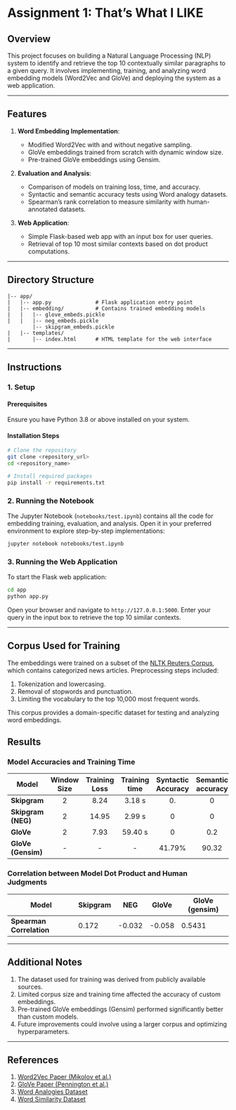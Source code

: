 # Assignment 1: That’s What I LIKE

## Overview
This project focuses on building a Natural Language Processing (NLP) system to identify and retrieve the top 10 contextually similar paragraphs to a given query. It involves implementing, training, and analyzing word embedding models (Word2Vec and GloVe) and deploying the system as a web application.

---

## Features

1. **Word Embedding Implementation**:
   - Modified Word2Vec with and without negative sampling.
   - GloVe embeddings trained from scratch with dynamic window size.
   - Pre-trained GloVe embeddings using Gensim.

2. **Evaluation and Analysis**:
   - Comparison of models on training loss, time, and accuracy.
   - Syntactic and semantic accuracy tests using Word analogy datasets.
   - Spearman’s rank correlation to measure similarity with human-annotated datasets.

3. **Web Application**:
   - Simple Flask-based web app with an input box for user queries.
   - Retrieval of top 10 most similar contexts based on dot product computations.

---

## Directory Structure

```
|-- app/
|   |-- app.py              # Flask application entry point
|   |-- embedding/          # Contains trained embedding models
|   |   |-- glove_embeds.pickle      
|   |   |-- neg_embeds.pickle      
        |-- skipgram_embeds.pickle
|   |-- templates/
|       |-- index.html      # HTML template for the web interface
```

---


## Instructions

### 1. Setup

#### Prerequisites
Ensure you have Python 3.8 or above installed on your system.

#### Installation Steps
```bash
# Clone the repository
git clone <repository_url>
cd <repository_name>

# Install required packages
pip install -r requirements.txt
```

### 2. Running the Notebook
The Jupyter Notebook (`notebooks/test.ipynb`) contains all the code for embedding training, evaluation, and analysis. Open it in your preferred environment to explore step-by-step implementations:

```bash
jupyter notebook notebooks/test.ipynb
```

### 3. Running the Web Application
To start the Flask web application:

```bash
cd app
python app.py
```

Open your browser and navigate to `http://127.0.0.1:5000`. Enter your query in the input box to retrieve the top 10 similar contexts.

---

## Corpus Used for Training

The embeddings were trained on a subset of the [NLTK Reuters Corpus](https://www.nltk.org/book/ch02.html), which contains categorized news articles. Preprocessing steps included:

1. Tokenization and lowercasing.
2. Removal of stopwords and punctuation.
3. Limiting the vocabulary to the top 10,000 most frequent words.

This corpus provides a domain-specific dataset for testing and analyzing word embeddings.


## Results

### Model Accuracies and Training Time

| **Model**          | **Window Size** | **Training Loss** | **Training time** | **Syntactic Accuracy** | **Semantic accuracy** |
|--------------------|:---------------:|:-----------------:|:-----------------:|:----------------------:|:---------------------:|
| **Skipgram**       |        2        |      8.24      |       3.18 s      |          0.        |           0          |
| **Skipgram (NEG)** |        2        |       14.95      |       2.99 s      |           0           |           0         |
| **GloVe**          |        2        |       7.93      |      59.40 s      |           0           |          0.2        |
| **GloVe (Gensim)** |        -        |         -         |         -         |         41.79%         |         90.32        |

### Correlation between Model Dot Product and Human Judgments

| **Model**                | **Skipgram** | **NEG** | **GloVe** | **GloVe (gensim)** |
|--------------------------|--------------|---------|-----------|--------------------|
| **Spearman Correlation** |    0.172    |  -0.032 |   -0.058  |       0.5431       |

---

## Additional Notes

1. The dataset used for training was derived from publicly available sources.
2. Limited corpus size and training time affected the accuracy of custom embeddings.
3. Pre-trained GloVe embeddings (Gensim) performed significantly better than custom models.
4. Future improvements could involve using a larger corpus and optimizing hyperparameters.

---

## References

1. [Word2Vec Paper (Mikolov et al.)](https://arxiv.org/pdf/1301.3781.pdf)
2. [GloVe Paper (Pennington et al.)](https://aclanthology.org/D14-1162.pdf)
3. [Word Analogies Dataset](https://www.fit.vutbr.cz/~imikolov/rnnlm/word-test.v1.txt)
4. [Word Similarity Dataset](http://alfonseca.org/eng/research/wordsim353.html)
